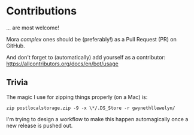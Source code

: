 # Contributions

... are most welcome!

Mora _complex_ ones should be (preferably!) as a Pull Request (PR) on GitHub.

And don't forget to (automatically) add yourself as a contributor: https://allcontributors.org/docs/en/bot/usage

## Trivia

The magic I use for zipping things properly (on a Mac) is:

`zip postlocalstorage.zip -9 -x \*/.DS_Store -r gwynethllewelyn/`

I'm trying to design a workflow to make this happen automagically once a new release is pushed out.
